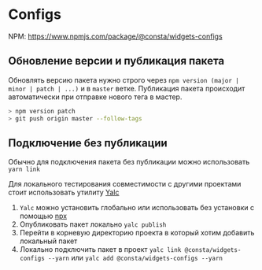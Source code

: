 # Configs

NPM: https://www.npmjs.com/package/@consta/widgets-configs

## Обновление версии и публикация пакета

Обновлять версию пакета нужно строго через `npm version (major | minor | patch | ...)` и в `master` ветке. Публикация пакета происходит автоматически при отправке нового тега в мастер.

```sh
> npm version patch
> git push origin master --follow-tags
```

## Подключение без публикации

Обычно для подключения пакета без публикации можно использовать `yarn link`

Для локального тестирования совместимости с другими проектами стоит использовать утилиту [Yalc](https://github.com/whitecolor/yalc)
1. `Yalc` можно установить глобально или использовать без установки с помощью [npx](https://www.npmjs.com/package/npx)
2. Опубликовать пакет локально ``yalc publish``
3. Перейти в корневую директорию проекта в который хотим добавить локальный пакет
4. Локально подключить пакет в проект `yalc link @consta/widgets-configs --yarn` или `yalc add @consta/widgets-configs --yarn`
